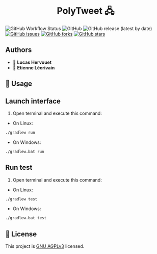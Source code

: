 <h1 align="center">PolyTweet 🖧</h1>

![GitHub Workflow Status](https://img.shields.io/github/workflow/status/etienne912/PolyTweet/CI)
![GitHub](https://img.shields.io/github/license/etienne912/PolyTweet)
![GitHub release (latest by date)](https://img.shields.io/github/v/release/etienne912/PolyTweet)
[![GitHub issues](https://img.shields.io/github/issues/etienne912/PolyTweet)](https://github.com/etienne912/PolyTweet/issues)
[![GitHub forks](https://img.shields.io/github/forks/etienne912/PolyTweet)](https://github.com/etienne912/PolyTweet/network)
[![GitHub stars](https://img.shields.io/github/stars/etienne912/PolyTweet)](https://github.com/etienne912/PolyTweet/stargazers)

## Authors

- 👤 **Lucas Hervouet**
- 👤 **Etienne Lécrivain**

## 🚀 Usage

## Launch interface

1. Open terminal and execute this command:
- On Linux:

```sh
./gradlew run
```

- On Windows:
```sh
./gradlew.bat run
```

## Run test

1. Open terminal and execute this command:
- On Linux:
```sh
./gradlew test
```

- On Windows:
```sh
./gradlew.bat test
```

## 📝 License

This project is [GNU AGPLv3](https://github.com/etienne912/PolyTweet/blob/master/LICENSE) licensed.
